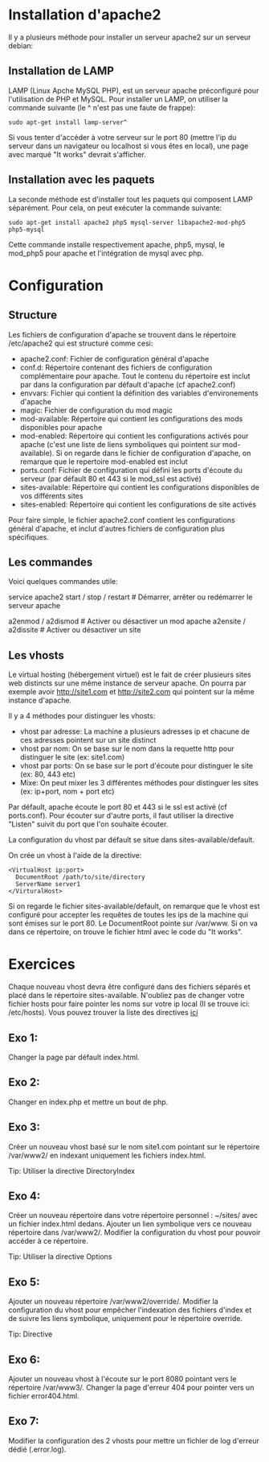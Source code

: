 Installation d'apache2
======================

Il y a plusieurs méthode pour installer un serveur apache2 sur un serveur debian:

Installation de LAMP
--------------------

LAMP (Linux Apche MySQL PHP), est un serveur apache préconfiguré pour l'utilisation de PHP et MySQL.
Pour installer un LAMP, on utiliser la commande suivante (le ^ n'est pas une faute de frappe):

    sudo apt-get install lamp-server^

Si vous tenter d'accéder à votre serveur sur le port 80 (mettre l'ip du serveur dans un navigateur ou localhost si vous êtes en local), une page avec marqué "It works" devrait s'afficher.

Installation avec les paquets
-----------------------------

La seconde méthode est d'installer tout les paquets qui composent LAMP séparément.
Pour cela, on peut exécuter la commande suivante:

    sudo apt-get install apache2 php5 mysql-server libapache2-mod-php5 php5-mysql

Cette commande installe respectivement apache, php5, mysql, le mod_php5 pour apache et l'intégration de mysql avec php.

Configuration
=============

Structure 
---------

Les fichiers de configuration d'apache se trouvent dans le répertoire /etc/apache2 qui est structuré comme cesi:

- apache2.conf: Fichier de configuration général d'apache
- conf.d: Répertoire contenant des fichiers de configuration complémentaire pour apache. Tout le contenu du répertoire est inclut par dans la configuration par défault d'apache (cf apache2.conf)
- envvars: Fichier qui contient la définition des variables d'environements d'apache
- magic: Fichier de configuration du mod magic
- mod-available: Répertoire qui contient les configurations des mods disponibles pour apache
- mod-enabled: Répertoire qui contient les configurations activés pour apache (c'est une liste de liens symboliques qui pointent sur mod-available). Si on regarde dans le fichier de configuration d'apache, on remarque que le repertoire mod-enabled est inclut
- ports.conf: Fichier de configuration qui défini les ports d'écoute du serveur (par défault 80 et 443 si le mod_ssl est activé)
- sites-available: Répertoire qui contient les configurations disponibles de vos différents sites
- sites-enabled: Répertoire qui contient les configurations de site activés

Pour faire simple, le fichier apache2.conf contient les configurations général d'apache, et inclut d'autres fichiers de configuration plus spécifiques.

Les commandes
-------------

Voici quelques commandes utile:

service apache2 start / stop / restart # Démarrer, arrêter ou redémarrer le serveur apache

a2enmod / a2dismod # Activer ou désactiver un mod apache
a2ensite / a2dissite # Activer ou désactiver un site

Les vhosts
----------

Le virtual hosting (hébergement virtuel) est le fait de créer plusieurs sites web distincts sur une même instance de serveur apache. On pourra par exemple avoir http://site1.com et http://site2.com qui pointent sur la même instance d'apache.

Il y a 4 méthodes pour distinguer les vhosts:

- vhost par adresse: La machine a plusieurs adresses ip et chacune de ces adresses pointent sur un site distinct
- vhost par nom: On se base sur le nom dans la requette http pour distinguer le site (ex: site1.com)
- vhost par ports: On se base sur le port d'écoute pour distinguer le site (ex: 80, 443 etc)
- Mixe: On peut mixer les 3 différentes méthodes pour distinguer les sites (ex: ip+port, nom + port etc)

Par défault, apache écoute le port 80 et 443 si le ssl est activé (cf ports.conf). Pour écouter sur d'autre ports, il faut utiliser la directive "Listen" suivit du port que l'on souhaite écouter.

La configuration du vhost par défault se situe dans sites-available/default.

On crée un vhost à l'aide de la directive:

    <VirtualHost ip:port>
	  DocumentRoot /path/to/site/directory
	  ServerName server1
	</VirturalHost>

Si on regarde le fichier sites-available/default, on remarque que le vhost est configuré pour accepter les requêtes de toutes les ips de la machine qui sont émises sur le port 80.
Le DocumentRoot pointe sur /var/www. Si on va dans ce répertoire, on trouve le fichier html avec le code du "It works".


Exercices
=========

Chaque nouveau vhost devra être configuré dans des fichiers séparés et placé dans le répertoire sites-available.
N'oubliez pas de changer votre fichier hosts pour faire pointer les noms sur votre ip local (Il se trouve ici: /etc/hosts).
Vous pouvez trouver la liste des directives [ici](http://httpd.apache.org/docs/2.4/mod/directives.html)

Exo 1:
------
Changer la page par défault index.html.

Exo 2:
------
Changer en index.php et mettre un bout de php.

Exo 3:
------
Créer un nouveau vhost basé sur le nom site1.com pointant sur le répertoire /var/www2/ en indexant uniquement les fichiers index.html.

Tip: Utiliser la directive DirectoryIndex

Exo 4:
------
Créer un nouveau répertoire dans votre répertoire personnel : ~/sites/ avec un fichier index.html dedans.
Ajouter un lien symbolique vers ce nouveau répertoire dans /var/www2/.
Modifier la configuration du vhost pour pouvoir accéder à ce répertoire.

Tip: Utiliser la directive Options

Exo 5:
------
Ajouter un nouveau répertoire /var/www2/override/.
Modifier la configuration du vhost pour empêcher l'indexation des fichiers d'index et de suivre les liens symbolique, uniquement pour le répertoire override.

Tip: Directive <Directory>

Exo 6:
------
Ajouter un nouveau vhost à l'écoute sur le port 8080 pointant vers le répertoire /var/www3/.
Changer la page d'erreur 404 pour pointer vers un fichier error404.html.

Exo 7:
------
Modifier la configuration des 2 vhosts pour mettre un fichier de log d'erreur dédié (<servername>.error.log).

